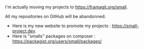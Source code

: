 I'm actually moving my projects to https://framagit.org/small.

All my repositories on GitHub will be abandonned.

- Here is my new website to promote my projects : https://small-project.dev.
- Here is "smalls" packages on composer : https://packagist.org/users/small/packages/
